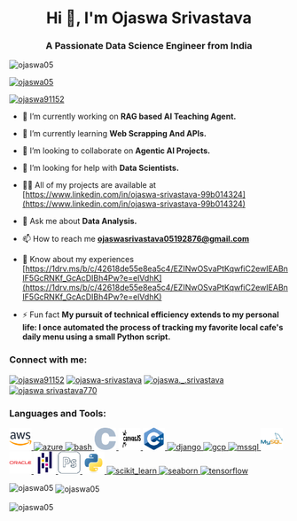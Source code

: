 <h1 align="center">Hi 👋, I'm Ojaswa Srivastava</h1>
<h3 align="center">A Passionate Data Science Engineer from India</h3>

<p align="left"> <img src="https://komarev.com/ghpvc/?username=ojaswa05&label=Profile%20views&color=0e75b6&style=flat" alt="ojaswa05" /> </p>

<p align="left"> <a href="https://github.com/ryo-ma/github-profile-trophy"><img src="https://github-profile-trophy.vercel.app/?username=ojaswa05" alt="ojaswa05" /></a> </p>

<p align="left"> <a href="https://twitter.com/ojaswa91152" target="blank"><img src="https://img.shields.io/twitter/follow/ojaswa91152?logo=twitter&style=for-the-badge" alt="ojaswa91152" /></a> </p>

- 🔭 I’m currently working on **RAG based AI Teaching Agent.**

- 🌱 I’m currently learning **Web Scrapping And APIs.**

- 👯 I’m looking to collaborate on **Agentic AI Projects.**

- 🤝 I’m looking for help with **Data Scientists.**

- 👨‍💻 All of my projects are available at [https://www.linkedin.com/in/ojaswa-srivastava-99b014324](https://www.linkedin.com/in/ojaswa-srivastava-99b014324)

- 💬 Ask me about **Data Analysis.**

- 📫 How to reach me **ojaswasrivastava05192876@gmail.com**

- 📄 Know about my experiences [https://1drv.ms/b/c/42618de55e8ea5c4/EZINwOSvaPtKqwfiC2ewIEABnIF5GcRNKf_GcAcDIBh4Pw?e=elVdhK](https://1drv.ms/b/c/42618de55e8ea5c4/EZINwOSvaPtKqwfiC2ewIEABnIF5GcRNKf_GcAcDIBh4Pw?e=elVdhK)

- ⚡ Fun fact **My pursuit of technical efficiency extends to my personal life: I once automated the process of tracking my favorite local cafe's daily menu using a small Python script.**

<h3 align="left">Connect with me:</h3>
<p align="left">
<a href="https://twitter.com/ojaswa91152" target="blank"><img align="center" src="https://raw.githubusercontent.com/rahuldkjain/github-profile-readme-generator/master/src/images/icons/Social/twitter.svg" alt="ojaswa91152" height="30" width="40" /></a>
<a href="https://linkedin.com/in/ojaswa-srivastava" target="blank"><img align="center" src="https://raw.githubusercontent.com/rahuldkjain/github-profile-readme-generator/master/src/images/icons/Social/linked-in-alt.svg" alt="ojaswa-srivastava" height="30" width="40" /></a>
<a href="https://instagram.com/ojaswa._.srivastava" target="blank"><img align="center" src="https://raw.githubusercontent.com/rahuldkjain/github-profile-readme-generator/master/src/images/icons/Social/instagram.svg" alt="ojaswa._.srivastava" height="30" width="40" /></a>
<a href="https://www.youtube.com/c/ojaswa srivastava770" target="blank"><img align="center" src="https://raw.githubusercontent.com/rahuldkjain/github-profile-readme-generator/master/src/images/icons/Social/youtube.svg" alt="ojaswa srivastava770" height="30" width="40" /></a>
</p>

<h3 align="left">Languages and Tools:</h3>
<p align="left"> <a href="https://aws.amazon.com" target="_blank" rel="noreferrer"> <img src="https://raw.githubusercontent.com/devicons/devicon/master/icons/amazonwebservices/amazonwebservices-original-wordmark.svg" alt="aws" width="40" height="40"/> </a> <a href="https://azure.microsoft.com/en-in/" target="_blank" rel="noreferrer"> <img src="https://www.vectorlogo.zone/logos/microsoft_azure/microsoft_azure-icon.svg" alt="azure" width="40" height="40"/> </a> <a href="https://www.gnu.org/software/bash/" target="_blank" rel="noreferrer"> <img src="https://www.vectorlogo.zone/logos/gnu_bash/gnu_bash-icon.svg" alt="bash" width="40" height="40"/> </a> <a href="https://www.cprogramming.com/" target="_blank" rel="noreferrer"> <img src="https://raw.githubusercontent.com/devicons/devicon/master/icons/c/c-original.svg" alt="c" width="40" height="40"/> </a> <a href="https://canvasjs.com" target="_blank" rel="noreferrer"> <img src="https://raw.githubusercontent.com/Hardik0307/Hardik0307/master/assets/canvasjs-charts.svg" alt="canvasjs" width="40" height="40"/> </a> <a href="https://www.w3schools.com/cpp/" target="_blank" rel="noreferrer"> <img src="https://raw.githubusercontent.com/devicons/devicon/master/icons/cplusplus/cplusplus-original.svg" alt="cplusplus" width="40" height="40"/> </a> <a href="https://www.djangoproject.com/" target="_blank" rel="noreferrer"> <img src="https://cdn.worldvectorlogo.com/logos/django.svg" alt="django" width="40" height="40"/> </a> <a href="https://cloud.google.com" target="_blank" rel="noreferrer"> <img src="https://www.vectorlogo.zone/logos/google_cloud/google_cloud-icon.svg" alt="gcp" width="40" height="40"/> </a> <a href="https://www.microsoft.com/en-us/sql-server" target="_blank" rel="noreferrer"> <img src="https://www.svgrepo.com/show/303229/microsoft-sql-server-logo.svg" alt="mssql" width="40" height="40"/> </a> <a href="https://www.mysql.com/" target="_blank" rel="noreferrer"> <img src="https://raw.githubusercontent.com/devicons/devicon/master/icons/mysql/mysql-original-wordmark.svg" alt="mysql" width="40" height="40"/> </a> <a href="https://www.oracle.com/" target="_blank" rel="noreferrer"> <img src="https://raw.githubusercontent.com/devicons/devicon/master/icons/oracle/oracle-original.svg" alt="oracle" width="40" height="40"/> </a> <a href="https://pandas.pydata.org/" target="_blank" rel="noreferrer"> <img src="https://raw.githubusercontent.com/devicons/devicon/2ae2a900d2f041da66e950e4d48052658d850630/icons/pandas/pandas-original.svg" alt="pandas" width="40" height="40"/> </a> <a href="https://www.photoshop.com/en" target="_blank" rel="noreferrer"> <img src="https://raw.githubusercontent.com/devicons/devicon/master/icons/photoshop/photoshop-line.svg" alt="photoshop" width="40" height="40"/> </a> <a href="https://www.python.org" target="_blank" rel="noreferrer"> <img src="https://raw.githubusercontent.com/devicons/devicon/master/icons/python/python-original.svg" alt="python" width="40" height="40"/> </a> <a href="https://scikit-learn.org/" target="_blank" rel="noreferrer"> <img src="https://upload.wikimedia.org/wikipedia/commons/0/05/Scikit_learn_logo_small.svg" alt="scikit_learn" width="40" height="40"/> </a> <a href="https://seaborn.pydata.org/" target="_blank" rel="noreferrer"> <img src="https://seaborn.pydata.org/_images/logo-mark-lightbg.svg" alt="seaborn" width="40" height="40"/> </a> <a href="https://www.tensorflow.org" target="_blank" rel="noreferrer"> <img src="https://www.vectorlogo.zone/logos/tensorflow/tensorflow-icon.svg" alt="tensorflow" width="40" height="40"/> </a> </p>

<p><img align="left" src="https://github-readme-stats.vercel.app/api/top-langs?username=ojaswa05&show_icons=true&locale=en&layout=compact" alt="ojaswa05" /></p>

<p>&nbsp;<img align="center" src="https://github-readme-stats.vercel.app/api?username=ojaswa05&show_icons=true&locale=en" alt="ojaswa05" /></p>

<p><img align="center" src="https://github-readme-streak-stats.herokuapp.com/?user=ojaswa05&" alt="ojaswa05" /></p>
